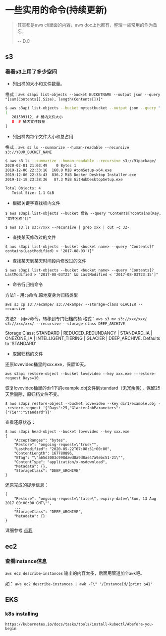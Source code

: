 # 一些实用的命令(持续更新)

> 其实都是aws cli里面的内容，aws doc上也都有，整理一些常用的作为备忘。
>
> -- D.C

## s3

### 看看s3上用了多少空间

- 列出桶的大小和文件数量。

格式：`aws s3api list-objects --bucket BUCKETNAME --output json --query "[sum(Contents[].Size), length(Contents[])]"`

```bash
$ aws s3api list-objects --bucket mytestbucket --output json --query "[sum(Contents[].Size), length(Contents[])]"
[
   201509112, # 桶内文件大小
   8  # 桶内文件数量
]
```

- 列出桶内每个文件大小和总占用

格式：`aws s3 ls --summarize --human-readable --recursive s3://YOUR_BUCKET_NAME`   

```bash
$ aws s3 ls --summarize --human-readable --recursive s3://91package/
2020-02-01 21:03:49    0 Bytes 1
2019-12-06 22:33:16  160.0 MiB AtomSetup-x64.exe
2019-12-06 22:33:43  836.2 MiB Docker Desktop Installer.exe
2019-12-18 23:38:36   87.3 MiB GitHubDesktopSetup.exe

Total Objects: 4
   Total Size: 1.1 GiB
```

- 根据关键字查找桶内文件

```
$ aws s3api list-objects --bucket 桶名 --query "Contents[?contains(Key, '文件名称')]"

$ aws s3 ls s3://xxx --recursive | grep xxx | cut -c 32-
```

- 查找某天修改过的文件

```
$ aws s3api list-objects --bucket <bucket name> --query "Contents[?contains(LastModified) > '2017-08-03')]"
```

- 查找某天到某天时间段内修改过的文件

```
$ aws s3api list-objects --bucket <bucket name> --query "Contents[?LastModified > '2017-08-03T23' && LastModified < '2017-08-03T23:15']"
```

- 命令行归档命令

方法1 - 用`cp`命令,原地变身为归档类型

`aws s3 cp s3://exampe/ s3://exampe/ --storage-class GLACIER --recursive`

方法2 - 用`mv`命令，转移到专门归档的桶
格式：`aws s3 mv s3://xxx/xxx/ s3://xxx/xxx/ --recursive --storage-class DEEP_ARCHIVE`

Storage Class: STANDARD | REDUCED_REDUNDANCY | STANDARD_IA | ONEZONE_IA | INTELLIGENT_TIERING | GLACIER | DEEP_ARCHIVE. Defaults to 'STANDARD'

- 取回归档的文件

还原lovevideo桶里的xxx.exe，保留10天。

`aws s3api restore-object --bucket lovevideo --key xxx.exe --restore-request Days=10`

恢复lovevideo桶里的dir1下的example.obj文件到standard（无冗余类），保留25天后删除，原归档文件不变。

`$ aws s3api restore-object --bucket lovevideo --key dir1/example.obj --restore-request '{"Days":25,"GlacierJobParameters":{"Tier":"Standard"}}'`

查看还原状态：

```
$ aws s3api head-object --bucket lovevideo --key xxx.exe
{
    "AcceptRanges": "bytes",
    "Restore": "ongoing-request=\"true\"",
    "LastModified": "2020-05-22T07:08:51+00:00",
    "ContentLength": 167780896,
    "ETag": "\"a65d3003c998dawd8a9d8ae47a9ebc51-21\"",
    "ContentType": "application/x-msdownload",
    "Metadata": {},
    "StorageClass": "DEEP_ARCHIVE"
}
```

还原完成的提示信息：

```
{
    "Restore": "ongoing-request=\"false\", expiry-date=\"Sun, 13 Aug 2017 00:00:00 GMT\"",
    ...
    "StorageClass": "DEEP_ARCHIVE",
    "Metadata": {}
}
```

详细参考 [点我](https://aws.amazon.com/cn/premiumsupport/knowledge-center/restore-s3-object-glacier-storage-class/)

## ec2

### 查看instance信息

`aws ec2 describe-instances` 输出的内容太多，后面用管道加个`awk`吧。

如：
`aws ec2 describe-instances | awk -F\" '/InstanceId/{print $4}'`

## EKS

### k8s installing

`https://kubernetes.io/docs/tasks/tools/install-kubectl/#before-you-begin`

